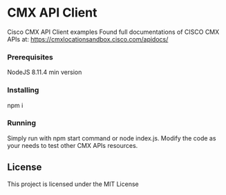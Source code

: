 # CMX API Client

Cisco CMX API Client examples
Found full documentations of CISCO CMX APIs at: https://cmxlocationsandbox.cisco.com/apidocs/

### Prerequisites

NodeJS 8.11.4 min version

### Installing

npm i

### Running

Simply run with npm start command or node index.js. Modify the code as your needs to test other CMX APIs resources.

## License

This project is licensed under the MIT License
